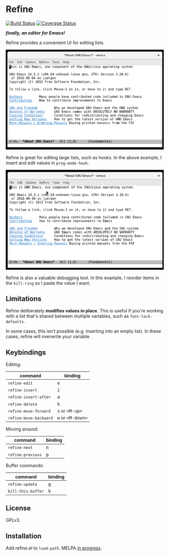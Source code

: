 # Refine
[![Build Status](https://travis-ci.org/Wilfred/refine.svg?branch=master)](https://travis-ci.org/Wilfred/refine)
[![Coverage Status](https://coveralls.io/repos/github/Wilfred/refine/badge.svg?branch=master)](https://coveralls.io/github/Wilfred/refine?branch=master)

***finally, an editor for Emacs!***

Refine provides a convenient UI for editing lists.

![edit_hook](edit_hook.gif)

Refine is great for editing large lists, such as hooks. In the above
example, I insert and edit values in `prog-mode-hook`.

![kill_ring](kill_ring.gif)

Refine is also a valuable debugging tool. In this example, I reorder
items in the `kill-ring` so I paste the value I want.

## Limitations

Refine deliberately **modifies values in place**. This is useful if
you're working with a list that's shared between multiple variables,
such as `font-lock-defaults`.

In some cases, this isn't possible (e.g. inserting into an empty
list). In these cases, refine will overwrite your variable.

## Keybindings

Editing:

|  command               | binding           |
|------------------------|-------------------|
| `refine-edit`          | <kbd>e</kbd>      |
| `refine-insert`        | <kbd>i</kbd>      |
| `refine-insert-after`  | <kbd>a</kbd>      |
| `refine-delete`        | <kbd>k</kbd>      |
| `refine-move-forward`  | <kbd>s</kbd> or <kbd>&lt;M-up&gt;</kbd>   |
| `refine-move-backward` | <kbd>w</kbd> or <kbd>&lt;M-down&gt;</kbd> |

Moving around:

|  command               | binding           |
|------------------------|-------------------|
| `refine-next`          | <kbd>n</kbd>      |
| `refine-previous`      | <kbd>p</kbd>      |

Buffer commands:

|  command               | binding           |
|------------------------|-------------------|
| `refine-update`        | <kbd>g</kbd>      |
| `kill-this-buffer`     | <kbd>k</kbd>      |


## License

GPLv3.

## Installation

Add refine.el to `load-path`. MELPA [in progress](https://github.com/melpa/melpa/pull/4046).
